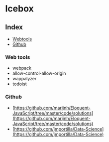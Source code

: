 # Icebox

## Index
* [Webtools](#web-tools)
* [Github](#github)

### Web tools 
* webpack
* allow-control-allow-origin
* wappalyzer
* todoist

### Github 
* [https://github.com/marijnh/Eloquent-JavaScript/tree/master/code/solutions](https://github.com/marijnh/Eloquent-JavaScript/tree/master/code/solutions)
* [https://github.com/jmportilla/Data-Science](https://github.com/jmportilla/Data-Science)
